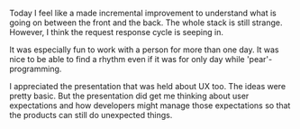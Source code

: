 Today I feel like a made incremental improvement to understand what is going on between the front and the back. The whole stack is still strange. However, I think the request response cycle is seeping in.

It was especially fun to work with a person for more than one day. It was nice to be able to find a rhythm even if it was for only day while 'pear'-programming.

I appreciated the presentation that was held about UX too. The ideas were pretty basic. But the presentation did get me thinking about user expectations and how developers might manage those expectations so that the products can still do unexpected things.
